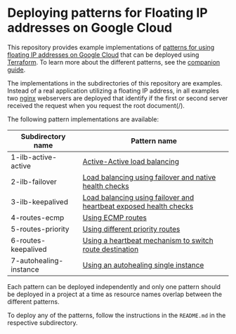 # Deploying patterns for Floating IP addresses on Google Cloud

This repository provides example implementations of [patterns for using floating IP addresses on Google Cloud](https://cloud.google.com/architecture/patterns-for-floating-ip-addresses) that can be deployed using [Terraform](https://www.terraform.io/). To learn more about the different patterns, see the [companion guide](https://cloud.google.com/architecture/patterns-for-floating-ip-addresses).

The implementations in the subdirectories of this repository are examples. Instead of a real application utilizing a floating IP address, in all examples two [nginx](https://nginx.org/en/) webservers are deployed that identify if the first or second server received the request when you request the root document(/).



The following pattern implementations are available:

| Subdirectory name | Pattern name |
|------------|------------|
| 1-ilb-active-active | [Active-Active load balancing](https://cloud.google.com/architecture/patterns-for-floating-ip-addresses#active-active-load-balancing) |
| 2-ilb-failover | [Load balancing using failover and native health checks](https://cloud.google.com/architecture/patterns-for-floating-ip-addresses#load-balancing-failover) |
| 3-ilb-keepalived | [Load balancing using failover and heartbeat exposed health checks](https://cloud.google.com/architecture/patterns-for-floating-ip-addresses#load-balancing-failover-heartbeat) |
| 4-routes-ecmp | [Using ECMP routes](https://cloud.google.com/architecture/patterns-for-floating-ip-addresses#using-ecmp-routes) |
| 5-routes-priority | [Using different priority routes](https://cloud.google.com/architecture/patterns-for-floating-ip-addresses#using-different-priority-routes) |
| 6-routes-keepalived | [Using a heartbeat mechanism to switch route destination](https://cloud.google.com/architecture/patterns-for-floating-ip-addresses#using-heartbeat-to-switch-route-destination) |
| 7-autohealing-instance | [Using an autohealing single instance](https://cloud.google.com/architecture/patterns-for-floating-ip-addresses#using-an-autohealing-single-instance) |

Each pattern can be deployed independently and only one pattern should be deployed in a project at a time as resource names overlap between the different patterns. 

To deploy any of the patterns, follow the instructions in the `README.md` in the respective subdirectory.
